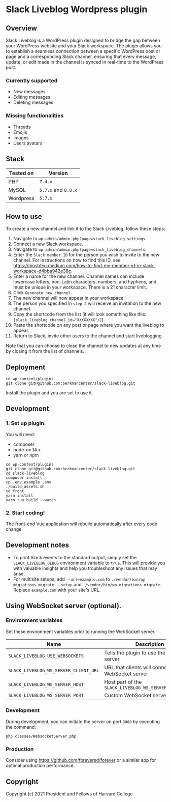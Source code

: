 # Slack Liveblog Wordpress plugin

## Overview

Slack Liveblog is a WordPress plugin designed to bridge the gap between your WordPress website and your Slack workspace. The plugin allows you to establish a seamless connection between a specific WordPress post or page and a corresponding Slack channel, ensuring that every message, update, or edit made in the channel is synced in real-time to the WordPress post.

### Currently supported

* New messages
* Editing messages
* Deleting messages

### Missing functionalities

* Threads
* Emojis
* Images
* Users avatars

## Stack
Tested on  |  Version
--|--
PHP  |  `7.4.x`
MySQL  |  `5.7.x` and `8.0.x`
Wordpress  |  `5.7.x`

## How to use

To create a new channel and link it to the Slack Liveblog, follow these steps:

1. Navigate to `wp-admin/admin.php?page=slack_liveblog_settings`.
2. Connect a new Slack workspace.
3. Navigate to `wp-admin/admin.php?page=slack_liveblog_channels`.
4. Enter the `Slack member ID` for the person you wish to invite to the new channel. For instructions on how to find this ID, see https://moshfeu.medium.com/how-to-find-my-member-id-in-slack-workspace-d4bba942e38c.
5. Enter a name for the new channel. Channel names can include lowercase letters, non-Latin characters, numbers, and hyphens, and must be unique in your workspace. There is a 21 character limit.
6. Click `Generate new channel`.
7. The new channel will now appear in your workspace.
8. The person you specified in `step 2` will receive an invitation to the new channel.
9. Copy the shortcode from the list (it will look something like this: `[slack_liveblog channel_id="XXXXXXXX"/]`).
10. Paste the shortcode on any post or page where you want the liveblog to appear.
11. Return to Slack, invite other users to the channel and start liveblogging.

Note that you can choose to close the channel to new updates at any time by closing it from the list of channels.

## Deployment

```
cd wp-content/plugins
git clone git@github.com:berkmancenter/slack-liveblog.git
```

Install the plugin and you are set to use it.

## Development

### 1. Set up plugin.

You will need:
* composer
* node >= 14.x
* yarn or npm

```
cd wp-content/plugins
git clone git@github.com:berkmancenter/slack-liveblog.git
cd slack-liveblog
composer install
cp .env.example .env
./build_assets.sh
cd front
yarn install
yarn run build --watch
```

### 2. Start coding!

The front-end Vue application will rebuild automatically after every code change.

## Development notes

* To print Slack events to the standard output, simply set the `SLACK_LIVEBLOG_DEBUG` environment variable to `true`. This will provide you with valuable insights and help you troubleshoot any issues that may arise.
* For multisite setups, add `--url=example.com` to `./vendor/bin/wp migrations migrate --setup` and `./vendor/bin/wp migrations migrate`. Replace `example.com` with your site's URL.

## Using WebSocket server (optional).

### Environment variables

Set these environment variables prior to running the WebSocket server.

Name  |  Description  |  Default  |  Required
--|--|--|--
`SLACK_LIVEBLOG_USE_WEBSOCKETS`  |  Tells the plugin to use the WebSocket server  |  false  |  Yes
`SLACK_LIVEBLOG_WS_SERVER_CLIENT_URL`  |  URL that clients will connect to the WebSocket server  |    |  Yes
`SLACK_LIVEBLOG_WS_SERVER_HOST`  |  Host part of the `SLACK_LIVEBLOG_WS_SERVER_CLIENT_URL`  |    |  Yes
`SLACK_LIVEBLOG_WS_SERVER_PORT`  |  Custom WebSocket server port  |  8080  |  No

### Development

During development, you can initiate the server on port `8080` by executing the command:

```
php classes/WebsocketServer.php
```

### Production

Consider using https://github.com/foreversd/forever or a similar app for optimal production performance.

## Copyright
Copyright (c) 2021 President and Fellows of Harvard College
